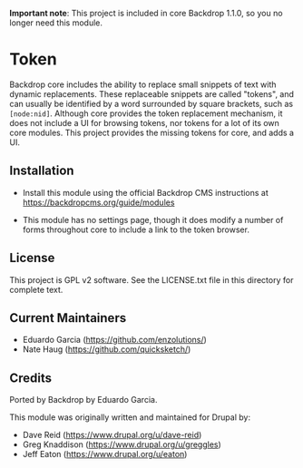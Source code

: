 **Important note**: This project is included in core Backdrop 1.1.0, so you no
longer need this module.

Token
=====

Backdrop core includes the ability to replace small snippets of text with
dynamic replacements. These replaceable snippets are called "tokens", and
can usually be identified by a word surrounded by square brackets, such as
`[node:nid]`. Although core provides the token replacement mechanism, it does
not include a UI for browsing tokens, nor tokens for a lot of its own core
modules. This project provides the missing tokens for core, and adds a UI.

Installation
------------

- Install this module using the official Backdrop CMS instructions at
  https://backdropcms.org/guide/modules

- This module has no settings page, though it does modify a number of forms
  throughout core to include a link to the token browser.

License
-------

This project is GPL v2 software. See the LICENSE.txt file in this directory for
complete text.

Current Maintainers
-------------------

- Eduardo Garcia (https://github.com/enzolutions/)
- Nate Haug (https://github.com/quicksketch/)

Credits
-------

Ported by Backdrop by Eduardo Garcia.

This module was originally written and maintained for Drupal by:

- Dave Reid (https://www.drupal.org/u/dave-reid)
- Greg Knaddison (https://www.drupal.org/u/greggles)
- Jeff Eaton (https://www.drupal.org/u/eaton)
